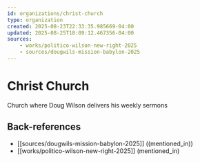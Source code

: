 ```yaml
---
id: organizations/christ-church
type: organization
created: 2025-08-23T22:33:35.985669-04:00
updated: 2025-08-25T18:09:12.467356-04:00
sources:
    - works/politico-wilson-new-right-2025
    - sources/dougwils-mission-babylon-2025
---
```


# Christ Church

Church where Doug Wilson delivers his weekly sermons

## Back-references
<!-- Auto-maintained by the system -->
- [[sources/dougwils-mission-babylon-2025]] ((mentioned_in))
- [[works/politico-wilson-new-right-2025]] (mentioned_in)

